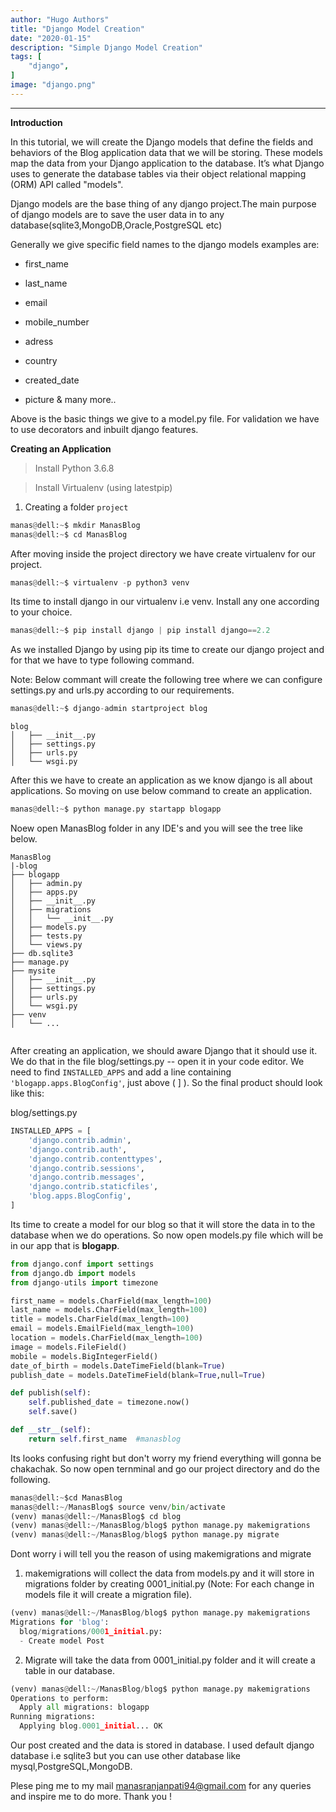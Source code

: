 ```yaml
---
author: "Hugo Authors"
title: "Django Model Creation"
date: "2020-01-15"
description: "Simple Django Model Creation"
tags: [
    "django",
]
image: "django.png"
---
```



---

**Introduction**

In this tutorial, we will create the Django models that define the fields and behaviors of the Blog application data that we will be storing. These models map the data from your Django application to the database. It’s what Django uses to generate the database tables via their object relational mapping (ORM) API called "models".

Django models are the base thing of any django project.The main purpose of django models are to save the user data in to any database(sqlite3,MongoDB,Oracle,PostgreSQL etc)


Generally we give specific field names to the django models examples are:
+ first_name

+ last_name

+ email

+ mobile_number

+ adress

+ country

+ created_date

+ picture & many more..

Above is the basic things we give to a model.py file. For validation we have to use decorators and inbuilt django features.


**Creating an Application**

>Install Python 3.6.8

>Install Virtualenv (using latestpip)


1. Creating a folder `project`

``` python
manas@dell:~$ mkdir ManasBlog
manas@dell:~$ cd ManasBlog
```
After moving inside the project directory we have create virtualenv for our project.


``` python
manas@dell:~$ virtualenv -p python3 venv
```

Its time to install django in our virtualenv i.e venv. Install any one according to your choice.


``` python
manas@dell:~$ pip install django | pip install django==2.2
```

As we installed Django by using pip its time to create our django project and for that we have to type following command.

Note: Below commant will create the following tree where we can configure settings.py and urls.py according to our requirements.

``` python
manas@dell:~$ django-admin startproject blog
```

``` text
blog
│   ├── __init__.py
│   ├── settings.py
│   ├── urls.py
│   └── wsgi.py
```

After this we have to create an application as we know django is all about applications. So moving on use below command to create an application.


``` python
manas@dell:~$ python manage.py startapp blogapp
```

Noew open ManasBlog folder in any IDE's and you will see the tree like below.

``` text
ManasBlog
|-blog
├── blogapp
│   ├── admin.py
│   ├── apps.py
│   ├── __init__.py
│   ├── migrations
│   │   └── __init__.py
│   ├── models.py
│   ├── tests.py
│   └── views.py
├── db.sqlite3
├── manage.py
├── mysite
│   ├── __init__.py
│   ├── settings.py
│   ├── urls.py
│   └── wsgi.py
├── venv
│   └── ...


```
After creating an application, we should aware Django that it should use it. We do that in the file blog/settings.py -- open it in your code editor. We need to find `INSTALLED_APPS` and add a line containing `'blogapp.apps.BlogConfig'`, just above ( ] ). So the final product should look like this:


blog/settings.py

``` python
INSTALLED_APPS = [
    'django.contrib.admin',
    'django.contrib.auth',
    'django.contrib.contenttypes',
    'django.contrib.sessions',
    'django.contrib.messages',
    'django.contrib.staticfiles',
    'blog.apps.BlogConfig',
]
```

Its time to create a model for our blog so that it will store the data in to the database when we do operations. So now open models.py file which will be in our app that is **blogapp**.



``` python
from django.conf import settings
from django.db import models
from django-utils import timezone

first_name = models.CharField(max_length=100)
last_name = models.CharField(max_length=100)
title = models.CharField(max_length=100)
email = models.EmailField(max_length=100)
location = models.CharField(max_length=100)
image = models.FileField()
mobile = models.BigIntegerField()
date_of_birth = models.DateTimeField(blank=True)
publish_date = models.DateTimeField(blank=True,null=True)

def publish(self):
    self.published_date = timezone.now()
    self.save()

def __str__(self):
    return self.first_name  #manasblog
```

Its looks confusing right but don't worry my friend everything will gonna be chakachak. So now open ternminal and go our project directory and do the following.

``` python
manas@dell:~$cd ManasBlog
manas@dell:~/ManasBlog$ source venv/bin/activate
(venv) manas@dell:~/ManasBlog$ cd blog
(venv) manas@dell:~/ManasBlog/blog$ python manage.py makemigrations
(venv) manas@dell:~/ManasBlog/blog$ python manage.py migrate
```

Dont worry i will tell you the reason of using makemigrations and migrate

1. makemigrations will collect the data from models.py and it will store in migrations folder by creating 0001_initial.py (Note: For each change in models file it will create a migration file).

``` python
(venv) manas@dell:~/ManasBlog/blog$ python manage.py makemigrations
Migrations for 'blog':
  blog/migrations/0001_initial.py:
  - Create model Post
```

2. Migrate will take the data from 0001_initial.py folder and it will create a table in our database.

``` python
(venv) manas@dell:~/ManasBlog/blog$ python manage.py makemigrations
Operations to perform:
  Apply all migrations: blogapp
Running migrations:
  Applying blog.0001_initial... OK
```


Our post created and the data is stored in database. I used default django database i.e sqlite3 but you can use other database like mysql,PostgreSQL,MongoDB.


Plese ping me to my mail manasranjanpati94@gmail.com for any queries and inspire me to do more. Thank you  !

